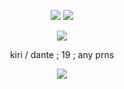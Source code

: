 

<p align="center">
  <img src="https://files.catbox.moe/lc3veq.png">
<img src="https://i.ibb.co/WxKkKD0/New-Project-ezgif-com-resize.gif">

</p>

<p align="center"> <img src=https://i.ibb.co/Q9DgKP8/messagif-ezgif-com-crop.gif> </p>

<p align="center"> kiri / dante ; 19 ; any prns </p>
  <p align="center"><img src="https://files.catbox.moe/stnx3k.png"></p>
